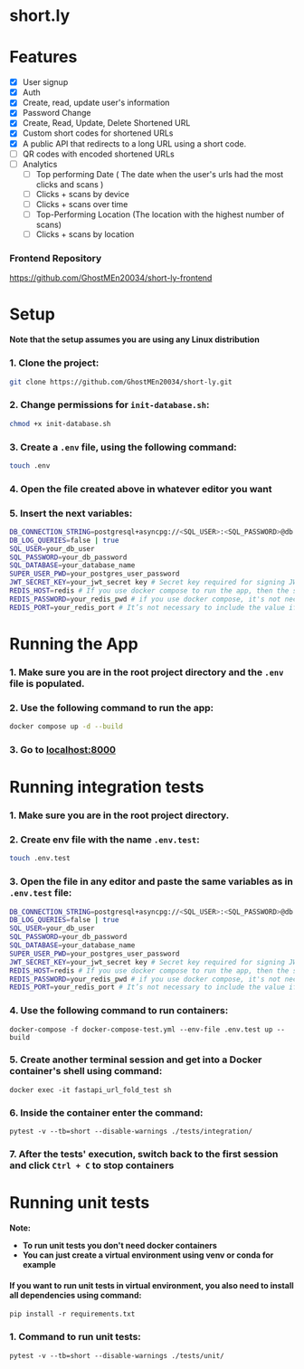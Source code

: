 # short.ly

# Features
- [x] User signup
- [x] Auth
- [x] Create, read, update user's information
- [x] Password Change
- [x] Create, Read, Update, Delete Shortened URL
- [x] Custom short codes for shortened URLs
- [x] A public API that redirects to a long URL using a short code.
- [ ] QR codes with encoded shortened URLs
- [ ] Analytics
  - [ ] Top performing Date ( The date when the user's urls had the most clicks and scans ) 
  - [ ] Clicks + scans by device
  - [ ] Clicks + scans over time
  - [ ] Top-Performing Location (The location with the highest number of scans)
  - [ ] Clicks + scans by location

### Frontend Repository
https://github.com/GhostMEn20034/short-ly-frontend

# Setup
**Note that the setup assumes you are using any Linux distribution**
### 1. Clone the project:
```bash
git clone https://github.com/GhostMEn20034/short-ly.git
```
### 2. Change permissions for `init-database.sh`:
```bash
chmod +x init-database.sh
```
### 3. Create a `.env` file, using the following command:
```bash
touch .env
```
### 4. Open the file created above in whatever editor you want
### 5. Insert the next variables:
```bash
DB_CONNECTION_STRING=postgresql+asyncpg://<SQL_USER>:<SQL_PASSWORD>@db:5432/<SQL_DATABASE>
DB_LOG_QUERIES=false | true
SQL_USER=your_db_user
SQL_PASSWORD=your_db_password
SQL_DATABASE=your_database_name
SUPER_USER_PWD=your_postgres_user_password
JWT_SECRET_KEY=your_jwt_secret key # Secret key required for signing JWT Tokens, you can generate it on https://jwtsecret.com/generate
REDIS_HOST=redis # If you use docker compose to run the app, then the specified value must be "redis"
REDIS_PASSWORD=your_redis_pwd # if you use docker compose, it's not necessary to include the variable into this file
REDIS_PORT=your_redis_port # It’s not necessary to include the value if the port of your redis db is 6379
```
# Running the App
### 1. Make sure you are in the root project directory and the `.env` file is populated.
### 2. Use the following command to run the app:
```bash
docker compose up -d --build
```
### 3. Go to [localhost:8000](http://localhost:8000)

# Running integration tests
### 1. Make sure you are in the root project directory.
### 2. Create env file with the name `.env.test`:
```bash
touch .env.test
```
### 3. Open the file in any editor and paste the same variables as in `.env.test` file:
```bash
DB_CONNECTION_STRING=postgresql+asyncpg://<SQL_USER>:<SQL_PASSWORD>@db:5432/<SQL_DATABASE>
DB_LOG_QUERIES=false | true
SQL_USER=your_db_user
SQL_PASSWORD=your_db_password
SQL_DATABASE=your_database_name
SUPER_USER_PWD=your_postgres_user_password
JWT_SECRET_KEY=your_jwt_secret key # Secret key required for signing JWT Tokens, you can generate it on https://jwtsecret.com/generate
REDIS_HOST=redis # If you use docker compose to run the app, then the specified value must be "redis"
REDIS_PASSWORD=your_redis_pwd # if you use docker compose, it's not necessary to include the variable into this file
REDIS_PORT=your_redis_port # It’s not necessary to include the value if the port of your redis db is 6379
```
### 4. Use the following command to run containers:
```
docker-compose -f docker-compose-test.yml --env-file .env.test up --build
```
### 5. Create another terminal session and get into a Docker container's shell using command:
```shell
docker exec -it fastapi_url_fold_test sh
```
### 6. Inside the container enter the command:
```shell
pytest -v --tb=short --disable-warnings ./tests/integration/
```

### 7. After the tests' execution, switch back to the first session and click `Ctrl + C` to stop containers

# Running unit tests
**Note:**
- **To run unit tests you don't need docker containers** <br/>
- **You can just create a virtual environment using venv or conda for example**
#### **If you want to run unit tests in virtual environment, you also need to install all dependencies using command:**
```shell
pip install -r requirements.txt
```
### 1. Command to run unit tests:
```shell
pytest -v --tb=short --disable-warnings ./tests/unit/
```